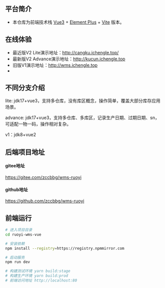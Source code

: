 ## 平台简介

* 本仓库为前端技术栈 [Vue3](https://v3.cn.vuejs.org) + [Element Plus](https://element-plus.org/zh-CN) + [Vite](https://cn.vitejs.dev) 版本。

## 在线体验
- 最近版V2 Lite演示地址：http://cangku.ichengle.top/
- 最新版V2 Advance演示地址：http://kucun.ichengle.top
- 旧版V1演示地址：http://wms.ichengle.top
-
## 不同分支介绍
lite: jdk17+vue3，支持多仓库，没有库区概念，操作简单，覆盖大部分库存应用场景。

advance: jdk17+vue3，支持多仓库、多库区，记录生产日期、过期日期、sn，可适配一物一码，操作相对复杂。

v1：jdk8+vue2

## 后端项目地址
#### gitee地址
https://gitee.com/zccbbg/wms-ruoyi

#### github地址
https://github.com/zccbbg/wms-ruoyi

## 前端运行

```bash
# 进入项目目录
cd ruoyi-wms-vue

# 安装依赖
npm install --registry=https://registry.npmmirror.com

# 启动服务
npm run dev

# 构建测试环境 yarn build:stage
# 构建生产环境 yarn build:prod
# 前端访问地址 http://localhost:80
```